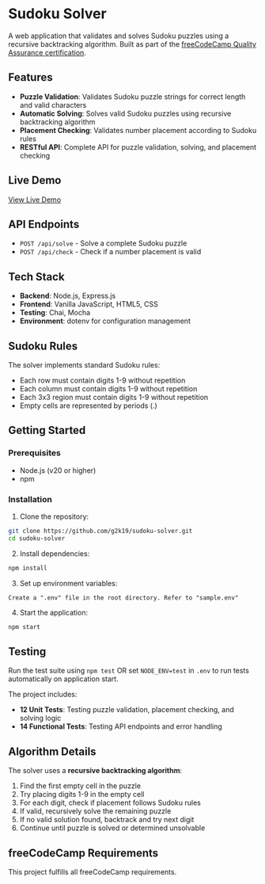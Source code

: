 # Sudoku Solver

A web application that validates and solves Sudoku puzzles using a recursive backtracking algorithm. Built as part of the [freeCodeCamp Quality Assurance certification](https://www.freecodecamp.org/learn/quality-assurance/quality-assurance-projects/sudoku-solver).

## Features

- **Puzzle Validation**: Validates Sudoku puzzle strings for correct length and valid characters
- **Automatic Solving**: Solves valid Sudoku puzzles using recursive backtracking algorithm
- **Placement Checking**: Validates number placement according to Sudoku rules
- **RESTful API**: Complete API for puzzle validation, solving, and placement checking

## Live Demo

[View Live Demo](https://sudoku-solver-y37n.onrender.com)

## API Endpoints

- `POST /api/solve` - Solve a complete Sudoku puzzle
- `POST /api/check` - Check if a number placement is valid

## Tech Stack

- **Backend**: Node.js, Express.js
- **Frontend**: Vanilla JavaScript, HTML5, CSS
- **Testing**: Chai, Mocha
- **Environment**: dotenv for configuration management

## Sudoku Rules

The solver implements standard Sudoku rules:
- Each row must contain digits 1-9 without repetition
- Each column must contain digits 1-9 without repetition  
- Each 3x3 region must contain digits 1-9 without repetition
- Empty cells are represented by periods (.)

## Getting Started

### Prerequisites

- Node.js (v20 or higher)
- npm

### Installation

1. Clone the repository:
```bash
git clone https://github.com/g2k19/sudoku-solver.git
cd sudoku-solver
```

2. Install dependencies:
```bash
npm install
```

3. Set up environment variables:
```
Create a ".env" file in the root directory. Refer to "sample.env"
```

4. Start the application:
```bash
npm start
```

## Testing

Run the test suite using `npm test` OR set `NODE_ENV=test` in `.env` to run tests automatically on application start.

The project includes:
- **12 Unit Tests**: Testing puzzle validation, placement checking, and solving logic
- **14 Functional Tests**: Testing API endpoints and error handling

## Algorithm Details

The solver uses a **recursive backtracking algorithm**:
1. Find the first empty cell in the puzzle
1. Try placing digits 1-9 in the empty cell
1. For each digit, check if placement follows Sudoku rules
1. If valid, recursively solve the remaining puzzle
1. If no valid solution found, backtrack and try next digit
1. Continue until puzzle is solved or determined unsolvable

## freeCodeCamp Requirements

This project fulfills all freeCodeCamp requirements.
